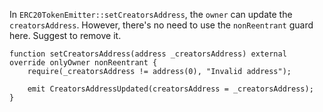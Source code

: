 In ```ERC20TokenEmitter::setCreatorsAddress```, the ```owner``` can update the ```creatorsAddress```. However, there's no need to use the ```nonReentrant``` guard here. Suggest to remove it.

    function setCreatorsAddress(address _creatorsAddress) external override onlyOwner nonReentrant {
        require(_creatorsAddress != address(0), "Invalid address");

        emit CreatorsAddressUpdated(creatorsAddress = _creatorsAddress);
    }